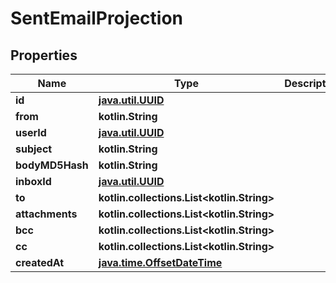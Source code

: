 
# SentEmailProjection

## Properties
Name | Type | Description | Notes
------------ | ------------- | ------------- | -------------
**id** | [**java.util.UUID**](java.util.UUID) |  |  [optional]
**from** | **kotlin.String** |  |  [optional]
**userId** | [**java.util.UUID**](java.util.UUID) |  |  [optional]
**subject** | **kotlin.String** |  |  [optional]
**bodyMD5Hash** | **kotlin.String** |  |  [optional]
**inboxId** | [**java.util.UUID**](java.util.UUID) |  |  [optional]
**to** | **kotlin.collections.List&lt;kotlin.String&gt;** |  |  [optional]
**attachments** | **kotlin.collections.List&lt;kotlin.String&gt;** |  |  [optional]
**bcc** | **kotlin.collections.List&lt;kotlin.String&gt;** |  |  [optional]
**cc** | **kotlin.collections.List&lt;kotlin.String&gt;** |  |  [optional]
**createdAt** | [**java.time.OffsetDateTime**](java.time.OffsetDateTime) |  |  [optional]



